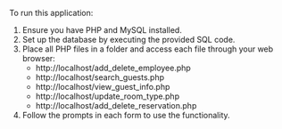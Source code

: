 To run this application:
1. Ensure you have PHP and MySQL installed.
2. Set up the database by executing the provided SQL code.
3. Place all PHP files in a folder and access each file through your web browser:
   - http://localhost/add_delete_employee.php
   - http://localhost/search_guests.php
   - http://localhost/view_guest_info.php
   - http://localhost/update_room_type.php
   - http://localhost/add_delete_reservation.php
4. Follow the prompts in each form to use the functionality.
